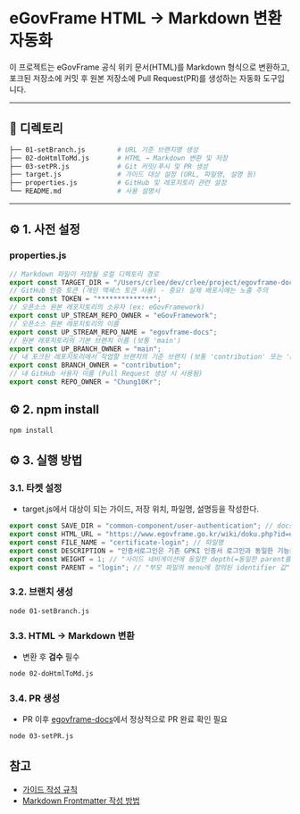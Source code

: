 # eGovFrame HTML → Markdown 변환 자동화

이 프로젝트는 eGovFrame 공식 위키 문서(HTML)를 Markdown 형식으로 변환하고, 포크된 저장소에 커밋 후 원본 저장소에 Pull Request(PR)를 생성하는 자동화 도구입니다.

---

## 📂 디렉토리 

```bash
├── 01-setBranch.js        # URL 기준 브랜치명 생성
├── 02-doHtmlToMd.js       # HTML → Markdown 변환 및 저장
├── 03-setPR.js            # Git 커밋/푸시 및 PR 생성
├── target.js              # 가이드 대상 설정 (URL, 파일명, 설명 등)
├── properties.js          # GitHub 및 레포지토리 관련 설정
└── README.md              # 사용 설명서
```


---

## ⚙️ 1. 사전 설정

### properties.js

```js
// Markdown 파일이 저장될 로컬 디렉토리 경로
export const TARGET_DIR = "/Users/crlee/dev/crlee/project/egovframe-docs";
// GitHub 인증 토큰 (개인 액세스 토큰 사용) - 중요! 실제 배포시에는 노출 주의
export const TOKEN = "**************";
// 오픈소스 원본 레포지토리의 소유자 (ex: eGovFramework)
export const UP_STREAM_REPO_OWNER = "eGovFramework";
// 오픈소스 원본 레포지토리의 이름
export const UP_STREAM_REPO_NAME = "egovframe-docs";
// 원본 레포지토리의 기본 브랜치 이름 (보통 'main')
export const UP_BRANCH_OWNER = "main";
// 내 포크된 레포지토리에서 작업할 브랜치의 기준 브랜치 (보통 'contribution' 또는 'main')
export const BRANCH_OWNER = "contribution";
// 내 GitHub 사용자 이름 (Pull Request 생성 시 사용됨)
export const REPO_OWNER = "Chung10Kr";
```

## ⚙️ 2. npm install
```bash
npm install
```

## ⚙️ 3. 실행 방법

### 3.1. 타켓 설정
- target.js에서 대상이 되는 가이드, 저장 위치, 파일명, 설명등을 작성한다.
```js
export const SAVE_DIR = "common-component/user-authentication"; // docs하위 저장 위치
export const HTML_URL = "https://www.egovframe.go.kr/wiki/doku.php?id=egovframework:com:v4.3:uat:인증서로그인"; // 복사할 가이드 URL
export const FILE_NAME = "certificate-login"; // 파일명
export const DESCRIPTION = "인증서로그인은 기존 GPKI 인증서 로그인과 동일한 기능을 제공한다."; // 설명
export const WEIGHT = 1; // "사이드 네비게이션에 동일한 depth(=동일한 parent를 가진 자식)에서 정렬하는 순번"
export const PARENT = "login"; // "부모 파일의 menu에 정의된 identifier 값"
```

### 3.2. 브랜치 생성
```bash
node 01-setBranch.js
```

### 3.3. HTML -> Markdown 변환
- 변환 후 **검수** 필수
```bash
node 02-doHtmlToMd.js
```

### 3.4. PR 생성
- PR 이후 [egovframe-docs](https://github.com/eGovFramework/egovframe-docs/pulls)에서 정상적으로 PR 완료 확인 필요
```bash
node 03-setPR.js
```


## 참고
- [가이드 작성 규칙](https://github.com/eGovFramework/egovframe-docs/tree/main)
- [Markdown Frontmatter 작성 방법](https://github.com/eGovFramework/egovframe-docs/blob/main/how-to-write-Frontmatter.md)